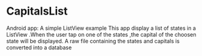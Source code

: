 CapitalsList
============

Android app: A simple ListView example
This app display a list of states in a ListView .When the user tap on one
of the states ,the capital of the choosen state will be displayed.
A raw file containing the states and capitals is converted
into a database

